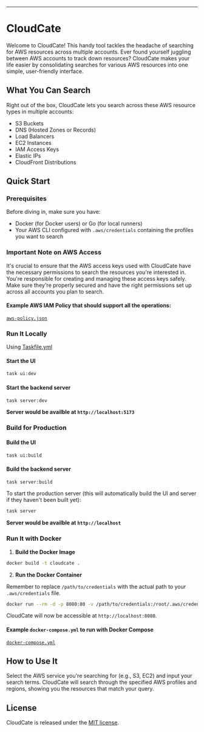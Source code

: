 ---

# CloudCate

Welcome to CloudCate! This handy tool tackles the headache of searching for AWS resources across multiple accounts. Ever found yourself juggling between AWS accounts to track down resources? CloudCate makes your life easier by consolidating searches for various AWS resources into one simple, user-friendly interface.

## What You Can Search

Right out of the box, CloudCate lets you search across these AWS resource types in multiple accounts:
- S3 Buckets
- DNS (Hosted Zones or Records)
- Load Balancers
- EC2 Instances
- IAM Access Keys
- Elastic IPs
- CloudFront Distributions

## Quick Start

### Prerequisites

Before diving in, make sure you have:
- Docker (for Docker users) or Go (for local runners)
- Your AWS CLI configured with `.aws/credentials` containing the profiles you want to search

### Important Note on AWS Access

It's crucial to ensure that the AWS access keys used with CloudCate have the necessary permissions to search the resources you're interested in. You're responsible for creating and managing these access keys safely. Make sure they're properly secured and have the right permissions set up across all accounts you plan to search.

#### Example AWS IAM Policy that should support all the operations:
[`aws-policy.json`](aws-policy.json)

### Run It Locally

Using [Taskfile.yml](./Taskfile.yml)

#### Start the UI
```bash
task ui:dev
```
#### Start the backend server
```bash
task server:dev
```

**Server would be availble at `http://localhost:5173`**

### Build for Production

#### Build the UI
```bash
task ui:build
```
#### Build the backend server
```bash
task server:build
```

To start the production server (this will automatically build the UI and server if they haven't been built yet):

```bash
task server
```

**Server would be availble at `http://localhost`**

### Run It with Docker

1. **Build the Docker Image**

```bash
docker build -t cloudcate .
```

2. **Run the Docker Container**

Remember to replace `/path/to/credentials` with the actual path to your `.aws/credentials` file.

```bash
docker run --rm -d -p 8080:80 -v /path/to/credentials:/root/.aws/credentials cloudcate:latest
```

CloudCate will now be accessible at `http://localhost:8080`.

#### Example `docker-compose.yml` to run with Docker Compose
[`docker-compose.yml`](docker-compose.yml)


## How to Use It

Select the AWS service you're searching for (e.g., S3, EC2) and input your search terms. CloudCate will search through the specified AWS profiles and regions, showing you the resources that match your query.


## License

CloudCate is released under the [MIT license](https://choosealicense.com/licenses/mit/).
